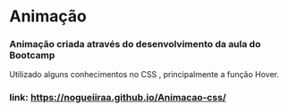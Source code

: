 # Animação 

### Animação criada através do desenvolvimento da aula do Bootcamp

Utilizado alguns conhecimentos no CSS , principalmente a função Hover.

### link: https://nogueiiraa.github.io/Animacao-css/
